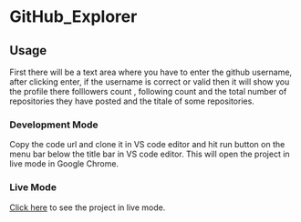# GitHub_Explorer



## Usage

First there will be a text area where you have to enter the github username, after clicking enter, if the username is correct or valid then it will show you the profile there folllowers count , following count and the total number of repositories they have posted and the titale of some repositories.

### Development Mode

Copy the code url and clone it in VS code editor and hit run button on the menu bar below the title bar in VS code editor. This will open the project in live mode in Google Chrome.

### Live Mode
[Click here](https://megha2601.github.io/CodeClause_GitHub_Explorer) to see the project in live mode.
